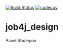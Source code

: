 [![Build Status](https://travis-ci.com/Pavel-Shulepov/job4j_design.svg?branch=master)](https://travis-ci.com/github/Pavel-Shulepov/job4j_design)
[![codecov](https://codecov.io/gh/Pavel-Shulepov/job4j_design/branch/master/graph/badge.svg)](https://codecov.io/gh/Pavel-Shulepov/job4j_design)
# job4j_design
Pavel Shulepov 

